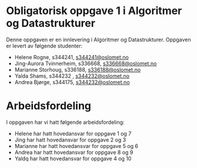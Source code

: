# Obligatorisk oppgave 1 i Algoritmer og Datastrukturer

Denne oppgaven er en innlevering i Algoritmer og Datastrukturer. 
Oppgaven er levert av følgende studenter:
* Helene Rogne, s344241, s344241@oslomet.no
* Jing-Aurora Tvinnerheim, s336668, s336668@oslomet.no
* Marianne Storhoug, s336188, s336188@oslomet.no
* Yalda Shams, s344232 , s344232@oslomet.no
* Andrea Bjørge, s344175, s344232@oslomet.no

# Arbeidsfordeling

I oppgaven har vi hatt følgende arbeidsfordeling:
* Helene har hatt hovedansvar for oppgave 1 og 7 
* Jing har hatt hovedansvar for oppgave 2 og 3 
* Marianne har hatt hovedansvar for oppgave 5 og 6 
* Andrea har hatt hovedansvar for oppgave 8 og 9 
* Yaldq har hatt hovedansvar for oppgave 4 og 10 

